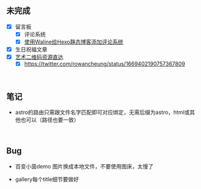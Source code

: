 ## 未完成

- [x] 留言板
  - [x] 评论系统
  - [x] [使用Waline给Hexo静态博客添加评论系统](https://www.eula.club/blogs/%E4%BD%BF%E7%94%A8Waline%E7%BB%99Hexo%E9%9D%99%E6%80%81%E5%8D%9A%E5%AE%A2%E6%B7%BB%E5%8A%A0%E8%AF%84%E8%AE%BA%E7%B3%BB%E7%BB%9F.html#_1-waline%E7%AE%80%E4%BB%8B)
- [x] 生日祝福文章
- [x] [艺术二维码资源直达](https://www.uisdc.com/ai-draw-qr-code)
  - [x] https://twitter.com/rowancheung/status/1669402190757367809

​	

## 笔记

- astro的路由只需跟文件名字匹配即可对应绑定，无需后缀为astro，html或其他也可以（路径也要一致）

​	

## Bug

- 百变小茵demo 图片换成本地文件，不要使用图床，太慢了

- gallery每个title细节要做好

​	